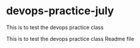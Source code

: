 # devops-practice-july
This is to test the devops practice class


This is to test the devops practice class Readme file
